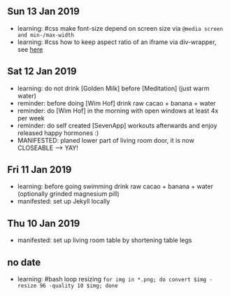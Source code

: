 ## Sun 13 Jan 2019
- learning: #css make font-size depend on screen size via `@media screen and min-/max-width`
- learning: #css how to keep aspect ratio of an iframe via div-wrapper, see [here](https://fettblog.eu/blog/2013/06/16/preserving-aspect-ratio-for-embedded-iframes/)

## Sat 12 Jan 2019
- learning: do not drink [Golden Milk] before [Meditation] (just warm water)
- reminder: before doing [Wim Hof] drink raw cacao + banana + water
- reminder: do [Wim Hof] in the morning with open windows at least 4x per week
- reminder: do self created [SevenApp] workouts afterwards and enjoy released happy hormones :)
- MANIFESTED: planed lower part of living room door, it is now CLOSEABLE --> YAY!

## Fri 11 Jan 2019
- learning: before going swimming drink raw cacao + banana + water (optionally grinded magnesium pill)
- manifested: set up Jekyll locally

## Thu 10 Jan 2019
- manifested: set up living room table by shortening table legs

## no date
- learning: #bash loop resizing `for img in *.png; do convert $img -resize 96 -quality 10 $img; done`
